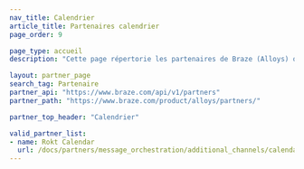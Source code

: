 ```yaml
---
nav_title: Calendrier
article_title: Partenaires calendrier
page_order: 9

page_type: accueil
description: "Cette page répertorie les partenaires de Braze (Alloys) qui vous permettent d’extraire des données depuis des calendriers pour les utiliser dans votre messagerie personnalisée."

layout: partner_page
search_tag: Partenaire
partner_api: "https://www.braze.com/api/v1/partners"
partner_path: "https://www.braze.com/product/alloys/partners/"

partner_top_header: "Calendrier"

valid_partner_list:
- name: Rokt Calendar
  url: /docs/partners/message_orchestration/additional_channels/calendar/rokt_calendar/
---
```

